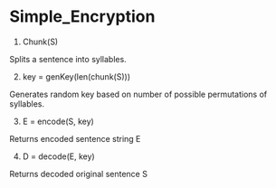 # Simple_Encryption
1. Chunk(S)
  
Splits a sentence into syllables. 


2. key = genKey(len(chunk(S)))

Generates random key based on number of possible permutations of syllables. 

3. E = encode(S, key)

Returns encoded sentence string E

4. D = decode(E, key)
  
Returns decoded original sentence S
